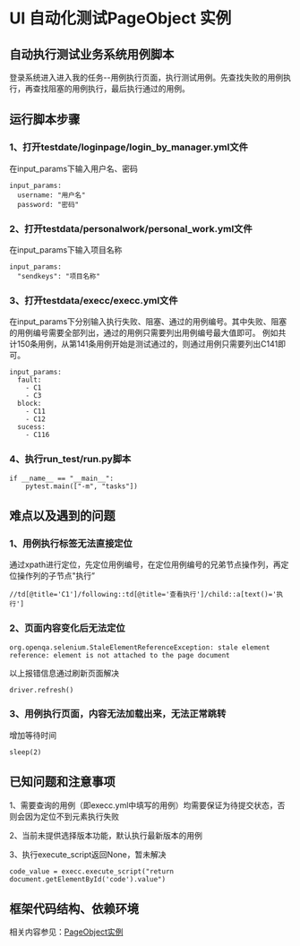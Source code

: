 # UI 自动化测试PageObject 实例

## 自动执行测试业务系统用例脚本
登录系统进入进入我的任务--用例执行页面，执行测试用例。先查找失败的用例执行，再查找阻塞的用例执行，最后执行通过的用例。

## 运行脚本步骤
### 1、打开testdate/loginpage/login_by_manager.yml文件
在input_params下输入用户名、密码
~~~
input_params:
  username: "用户名"
  password: "密码"
~~~
### 2、打开testdata/personalwork/personal_work.yml文件
在input_params下输入项目名称
~~~
input_params:
  "sendkeys": "项目名称"
~~~
### 3、打开testdata/execc/execc.yml文件
在input_params下分别输入执行失败、阻塞、通过的用例编号。其中失败、阻塞的用例编号需要全部列出，通过的用例只需要列出用例编号最大值即可。
例如共计150条用例，从第141条用例开始是测试通过的，则通过用例只需要列出C141即可。
~~~
input_params:
  fault:
    - C1
    - C3
  block:
    - C11
    - C12
  sucess:
    - C116
~~~
### 4、执行run_test/run.py脚本
~~~
if __name__ == "__main__":
    pytest.main(["-m", "tasks"])
~~~

## 难点以及遇到的问题
### 1、用例执行标签无法直接定位
通过xpath进行定位，先定位用例编号，在定位用例编号的兄弟节点操作列，再定位操作列的子节点"执行”
~~~
//td[@title='C1']/following::td[@title='查看执行']/child::a[text()='执行']
~~~
### 2、页面内容变化后无法定位
~~~
org.openqa.selenium.StaleElementReferenceException: stale element reference: element is not attached to the page document
~~~
以上报错信息通过刷新页面解决
~~~
driver.refresh()
~~~
### 3、用例执行页面，内容无法加载出来，无法正常跳转
增加等待时间
~~~
sleep(2)
~~~

## 已知问题和注意事项
1、需要查询的用例（即execc.yml中填写的用例）均需要保证为待提交状态，否则会因为定位不到元素执行失败

2、当前未提供选择版本功能，默认执行最新版本的用例

3、执行execute_script返回None，暂未解决
~~~
code_value = execc.execute_script("return document.getElementById('code').value")
~~~

## 框架代码结构、依赖环境
相关内容参见：[PageObject实例](https://github.com/sukekes/autotestUI)
